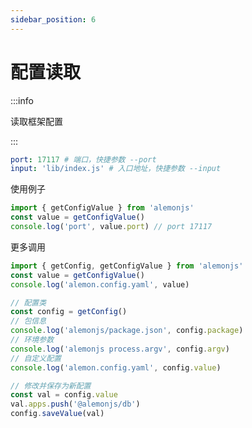 ```yaml
---
sidebar_position: 6
---
```


# 配置读取

:::info

读取框架配置

:::

```yaml title="alemon.config.yaml"
port: 17117 # 端口，快捷参数 --port
input: 'lib/index.js' # 入口地址，快捷参数 --input
```

使用例子

```ts title="src/index.ts"
import { getConfigValue } from 'alemonjs'
const value = getConfigValue()
console.log('port', value.port) // port 17117
```

更多调用

```ts title="src/index.ts"
import { getConfig, getConfigValue } from 'alemonjs'
const value = getConfigValue()
console.log('alemon.config.yaml', value)

// 配置类
const config = getConfig()
// 包信息
console.log('alemonjs/package.json', config.package)
// 环境参数
console.log('alemonjs process.argv', config.argv)
// 自定义配置
console.log('alemon.config.yaml', config.value)

// 修改并保存为新配置
const val = config.value
val.apps.push('@alemonjs/db')
config.saveValue(val)
```
